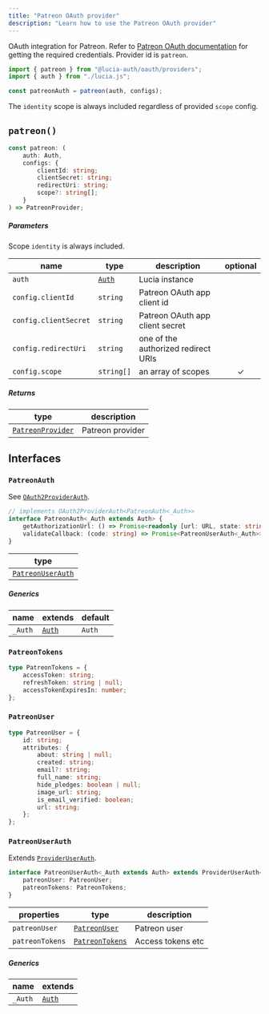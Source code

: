 ```yaml
---
title: "Patreon OAuth provider"
description: "Learn how to use the Patreon OAuth provider"
---
```


OAuth integration for Patreon. Refer to [Patreon OAuth documentation](https://docs.patreon.com/#clients-and-api-keys) for getting the required credentials. Provider id is `patreon`.

```ts
import { patreon } from "@lucia-auth/oauth/providers";
import { auth } from "./lucia.js";

const patreonAuth = patreon(auth, configs);
```

The `identity` scope is always included regardless of provided `scope` config.

## `patreon()`

```ts
const patreon: (
	auth: Auth,
	configs: {
		clientId: string;
		clientSecret: string;
		redirectUri: string;
		scope?: string[];
	}
) => PatreonProvider;
```

##### Parameters

Scope `identity` is always included.

| name                  | type                                       | description                         | optional |
| --------------------- | ------------------------------------------ | ----------------------------------- | :------: |
| `auth`                | [`Auth`](/reference/lucia/interfaces/auth) | Lucia instance                      |          |
| `config.clientId`     | `string`                                   | Patreon OAuth app client id         |          |
| `config.clientSecret` | `string`                                   | Patreon OAuth app client secret     |          |
| `config.redirectUri`  | `string`                                   | one of the authorized redirect URIs |          |
| `config.scope`        | `string[]`                                 | an array of scopes                  |    ✓     |

##### Returns

| type                                  | description      |
| ------------------------------------- | ---------------- |
| [`PatreonProvider`](#patreonprovider) | Patreon provider |

## Interfaces

### `PatreonAuth`

See [`OAuth2ProviderAuth`](/reference/oauth/interfaces/oauth2providerauth).

```ts
// implements OAuth2ProviderAuth<PatreonAuth<_Auth>>
interface PatreonAuth<_Auth extends Auth> {
	getAuthorizationUrl: () => Promise<readonly [url: URL, state: string]>;
	validateCallback: (code: string) => Promise<PatreonUserAuth<_Auth>>;
}
```

| type                                  |
| ------------------------------------- |
| [`PatreonUserAuth`](#patreonuserauth) |

##### Generics

| name    | extends                                    | default |
| ------- | ------------------------------------------ | ------- |
| `_Auth` | [`Auth`](/reference/lucia/interfaces/auth) | `Auth`  |

### `PatreonTokens`

```ts
type PatreonTokens = {
	accessToken: string;
	refreshToken: string | null;
	accessTokenExpiresIn: number;
};
```

### `PatreonUser`

```ts
type PatreonUser = {
	id: string;
	attributes: {
		about: string | null;
		created: string;
		email?: string;
		full_name: string;
		hide_pledges: boolean | null;
		image_url: string;
		is_email_verified: boolean;
		url: string;
	};
};
```

### `PatreonUserAuth`

Extends [`ProviderUserAuth`](/reference/oauth/interfaces/provideruserauth).

```ts
interface PatreonUserAuth<_Auth extends Auth> extends ProviderUserAuth<_Auth> {
	patreonUser: PatreonUser;
	patreonTokens: PatreonTokens;
}
```

| properties      | type                              | description       |
| --------------- | --------------------------------- | ----------------- |
| `patreonUser`   | [`PatreonUser`](#patreonuser)     | Patreon user      |
| `patreonTokens` | [`PatreonTokens`](#patreontokens) | Access tokens etc |

##### Generics

| name    | extends                                    |
| ------- | ------------------------------------------ |
| `_Auth` | [`Auth`](/reference/lucia/interfaces/auth) |
